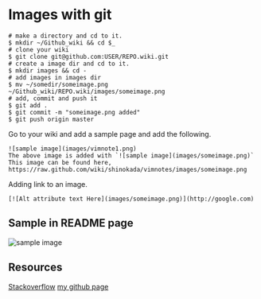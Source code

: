 # Images with git

    # make a directory and cd to it.
    $ mkdir ~/Github_wiki && cd $_
    # clone your wiki
    $ git clone git@github.com:USER/REPO.wiki.git
    # create a image dir and cd to it.
    $ mkdir images && cd -
    # add images in images dir
    $ mv ~/somedir/someimage.png ~/Github_wiki/REPO.wiki/images/someimage.png
    # add, commit and push it
    $ git add .
    $ git commit -m "someimage.png added"
    $ git push origin master

Go to your wiki and add a sample page and add the following.

    
    ![sample image](images/vimnote1.png)
    The above image is added with `![sample image](images/someimage.png)`
    This image can be found here, https://raw.github.com/wiki/shinokada/vimnotes/images/someimage.png

Adding link to an image.

    [![Alt attribute text Here](images/someimage.png)](http://google.com)

## Sample in README page


![sample image](https://raw.github.com/wiki/shinokada/vimnotes/images/vimnote1.png)


## Resources

[Stackoverflow](http://goo.gl/pWYDnR)
[my github page](https://github.com/shinokada/gitnotes/blob/master/notes/images%20with%20git.md)

